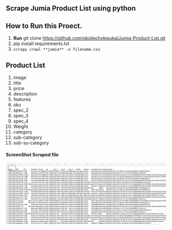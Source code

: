 ## Scrape Jumia Product List using python


## How to Run this Proect.

1. **Run** git clone https://github.com/okoliechykwuka/Jumia-Product-List.git
2. pip install requirements.txt
3. `scrapy crawl **jumia** -o filename.csv`

## Product List
1. image
2. title
3. price
4. description
5. features
6. sku
7. spec_2
8. spec_3
9. spec_4
10. Weight
11. category
12. sub-category
13. sub-su-category


#### ScreenShot Scraped file
<p align="center"> 
  <kbd>
    <a href="https://github.com/okoliechykwuka/Jumia-Product-List/" target="_blank"><img src="Screenshot 2021-07-08 at 08.44.46.png">
  </a>
  </kbd>
